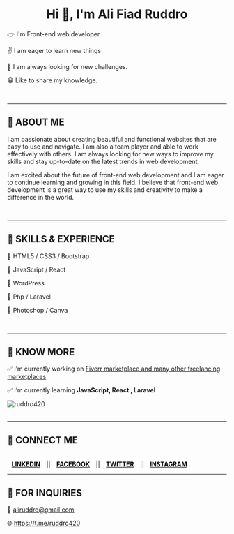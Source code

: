 

<h1 align="center">Hi 👋, I'm Ali Fiad Ruddro</h1>


👉 I'm Front-end web developer

✌ I am eager to learn new things

💪 I am always looking for new challenges.

😀 Like to share my knowledge.

<br>

<hr>
<h2>🚩 ABOUT ME </h2>  


I am passionate about creating beautiful and functional websites that are easy to use and navigate. I am also a team player and able to work effectively with others. I am always looking for new ways to improve my skills and stay up-to-date on the latest trends in web development. 

I am excited about the future of front-end web development and I am eager to continue learning and growing in this field. I believe that front-end web development is a great way to use my skills and creativity to make a difference in the world. 



<br>
<hr>
<h2>🚩 SKILLS & EXPERIENCE</h2>  

🚀 HTML5 / CSS3 / Bootstrap

🚀 JavaScript / React

🚀 WordPress

🚀 Php / Laravel

🚀 Photoshop / Canva


<br>
<hr>
<h2>🚩 KNOW MORE</h2>  


✅ I’m currently working on [Fiverr marketplace and many other freelancing marketplaces](https://www.fiverr.com/ruddro420)

✅ I’m currently learning **JavaScript, React , Laravel**

<div><img src="https://github-readme-stats.vercel.app/api/top-langs?username=ruddro420&show_icons=true&locale=en&layout=compact" alt="ruddro420" /></div>     

<br>
<hr>
<h2>🚩 CONNECT ME</h2>  

<br>
<a style="background:white; padding:10px; color:black; font-weight:700;border-top-left-radius:15px" href="https://www.linkedin.com/in/ali-fiad-ruddro-2411341b0">LINKEDIN</a> ||
<a style="background:white; padding:10px; color:black; font-weight:700;border-top-left-radius:15px" href="https://web.facebook.com/people/Ali-Fiad-Ruddro/pfbid02EFLFaw2CwNocABt2V5WRpXSUf7F1B7kZGDfE9ggjKUoPBJDW1mAkMwrDVhsj85KKl/">FACEBOOK</a> ||
<a style="background:white; padding:10px; color:black; font-weight:700;border-top-left-radius:15px" href="https://twitter.com/ruddro90305488">TWITTER</a> || 
<a style="background:white; padding:10px; color:black; font-weight:700;border-top-left-radius:15px" href="https://www.instagram.com/ruddro420/">INSTAGRAM</a>

<br>
<hr>
<h2>🚩 FOR INQUIRIES</h2>  


📨 aliruddro@gmail.com  

🌐 https://t.me/ruddro420


